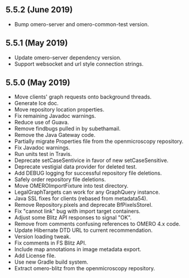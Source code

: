 5.5.2 (June 2019)
-----------------

- Bump omero-server and omero-common-test version.

5.5.1 (May 2019)
----------------

- Update omero-server dependency version.
- Support websocket and url style connection strings.

5.5.0 (May 2019)
----------------

- Move clients' graph requests onto background threads.
- Generate Ice doc.
- Move repository location properties.
- Fix remaining Javadoc warnings.
- Reduce use of Guava.
- Remove findbugs pulled in by subethamail.
- Remove the Java Gateway code.
- Partially migrate Properties file from the openmicroscopy repository.
- Fix Javadoc warnings.
- Run units test in Travis.
- Deprecate setCaseSentivice in favor of new setCaseSensitive.
- Deprecate vestigial data provider for deleted test.
- Add DEBUG logging for successful repository file deletions.
- Safely order repository file deletions.
- Move OMEROImportFixture into test directory.
- LegalGraphTargets can work for any GraphQuery instance.
- Java SSL fixes for clients (rebased from metadata54).
- Remove Repository.pixels and deprecate BfPixelsStoreI.
- Fix "cannot link" bug with import target containers.
- Adjust some Blitz API responses to signal "OK".
- Remove from comments confusing references to OMERO 4.x code.
- Update Hibernate DTD URL to current recommendation.
- Version loading tweak.
- Fix comments in FS Blitz API.
- Include map annotations in image metadata export.
- Add License file.
- Use new Gradle build system.
- Extract omero-blitz from the openmicroscopy repository.
